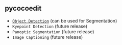 
## pycocoedit

-  [`Object Detection`](api/objectdetection.md) (can be used for Segmentation)
- `Kyepoint Detection` (future release)
- `Panoptic Segmentation` (future release)
- `Image Captioning` (future release)
